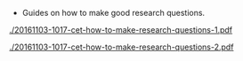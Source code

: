 * Guides on how to make good research questions.

[./20161103-1017-cet-how-to-make-research-questions-1.pdf](./20161103-1017-cet-how-to-make-research-questions-1.pdf)

[./20161103-1017-cet-how-to-make-research-questions-2.pdf](./20161103-1017-cet-how-to-make-research-questions-2.pdf)